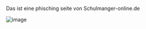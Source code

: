 Das ist eine phisching seite von Schulmanger-online.de


![image](https://user-images.githubusercontent.com/105169832/208722476-16cebea9-3040-4b04-a0e5-d6c020ff8215.png)



